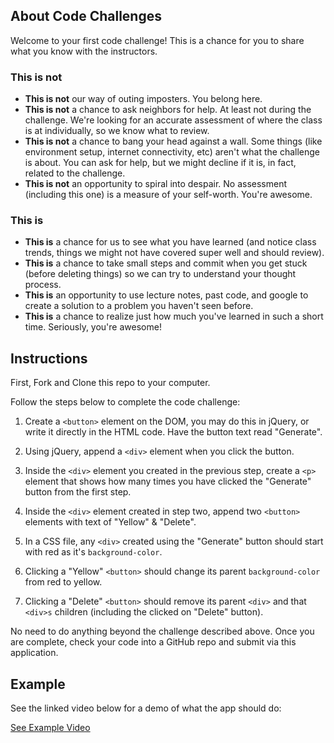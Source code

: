 ## About Code Challenges

Welcome to your first code challenge! This is a chance for you to share what you know with the instructors.

### This is not

- **This is not** our way of outing imposters. You belong here.
- **This is not** a chance to ask neighbors for help. At least not during the challenge. We're looking for an accurate assessment of where the class is at individually, so we know what to review.
- **This is not** a chance to bang your head against a wall. Some things (like environment setup, internet connectivity, etc) aren't what the challenge is about. You can ask for help, but we might decline if it is, in fact, related to the challenge.
- **This is not** an opportunity to spiral into despair. No assessment (including this one) is a measure of your self-worth. You're awesome.

### This is

- **This is** a chance for us to see what you have learned (and notice class trends, things we might not have covered super well and should review).
- **This is** a chance to take small steps and commit when you get stuck (before deleting things) so we can try to understand your thought process.
- **This is** an opportunity to use lecture notes, past code, and google to create a solution to a problem you haven't seen before.
- **This is** a chance to realize just how much you've learned in such a short time. Seriously, you're awesome!

## Instructions

First, Fork and Clone this repo to your computer.

Follow the steps below to complete the code challenge:

1. Create a `<button>` element on the DOM, you may do this in jQuery, or write it directly in the HTML code. Have the button text read "Generate". 

2. Using jQuery, append a `<div>` element when you click the button.

3. Inside the `<div>` element you created in the previous step, create a `<p>` element that shows how many times you have clicked the "Generate" button from the first step.

4. Inside the `<div>` element created in step two, append two `<button>` elements with text of "Yellow" & "Delete". 

5. In a CSS file, any `<div>` created using the "Generate" button should start with red as it's `background-color`.

6. Clicking a "Yellow" `<button>` should change its parent `background-color` from red to yellow.

7. Clicking a "Delete" `<button>` should remove its parent `<div>` and that `<div>s` children (including the clicked on "Delete" button). 

No need to do anything beyond the challenge described above. Once you are complete, check your code into a GitHub repo and submit via this application.


## Example

See the linked video below for a demo of what the app should do:

[See Example Video](https://vimeo.com/364803508)
